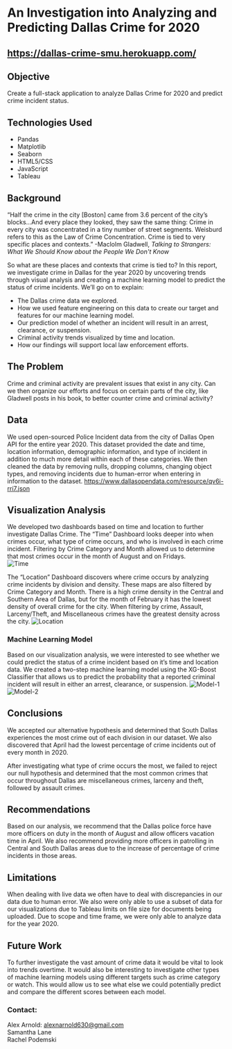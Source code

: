 # An Investigation into Analyzing and Predicting Dallas Crime for 2020

## https://dallas-crime-smu.herokuapp.com/

## Objective
Create a full-stack application to analyze Dallas Crime for 2020 and predict crime incident status.

## Technologies Used
- Pandas
- Matplotlib
- Seaborn
- HTML5/CSS
- JavaScript
- Tableau

## Background
“Half the crime in the city [Boston] came from 3.6 percent of the city’s blocks…And every place they looked, they saw the same thing: Crime in every city was concentrated in a tiny number of street segments. Weisburd refers to this as  the Law of Crime Concentration.  Crime is tied to very specific places and contexts.” -Maclolm Gladwell, _Talking to Strangers: What We Should Know about the People We Don't Know_

So what are these places and contexts that crime is tied to?  In this report, we investigate crime in Dallas for the year 2020 by uncovering trends through visual analysis and creating a machine learning model to predict the status of crime incidents.  We’ll go on to explain:
- The Dallas crime data we explored.
- How we used feature engineering on this data to create our target and features for our machine learning model.
- Our prediction model of whether an incident will result in an arrest, clearance, or suspension.
- Criminal activity trends visualized by time and location.
- How our findings will support local law enforcement efforts.

## The Problem
Crime and criminal activity are prevalent issues that exist in any city. Can we then organize our efforts and focus on certain parts of the city, like Gladwell posts in his book, to better counter crime and criminal activity?

## Data
We used open-sourced Police Incident data from the city of Dallas Open API for the entire year 2020.  This dataset provided the date and time, location information, demographic information, and type of incident in addition to much more detail within each of these categories.  We then cleaned the data by removing nulls, dropping columns, changing object types, and removing incidents due to human-error when entering in information to the dataset.
https://www.dallasopendata.com/resource/qv6i-rri7.json

## Visualization Analysis
We developed two dashboards based on time and location to further investigate Dallas Crime.  The “Time” Dashboard looks deeper into when crimes occur, what type of crime occurs, and who is involved in each crime incident.  Filtering by Crime Category and Month allowed us to determine that most crimes occur in the month of August and on Fridays.  
![Time](static/images/time_dashboard.png)

The “Location” Dashboard discovers where crime occurs by analyzing crime incidents by division and density. These maps are also filtered by Crime Category and Month.  There is a high crime density in the Central and Southern Area of Dallas, but for the month of February it has the lowest density of overall crime for the city. When filtering by crime, Assault, Larceny/Theft, and Miscellaneous crimes have the greatest density across the city.
![Location](Crime/static/images/location_dashboard.png)

### Machine Learning Model
Based on our visualization analysis, we were interested to see whether we could predict the status of a crime incident based on it’s time and location data.  We created a two-step machine learning model using the XG-Boost Classifier that allows us to predict the probability that a reported criminal incident will result in either an arrest, clearance, or suspension.
![Model-1](static/images/model_1.png)
![Model-2](static/images/model_2.png)

## Conclusions
We accepted our alternative hypothesis and determined that South Dallas experiences the most crime out of each division in our dataset. We also discovered that April had the lowest percentage of crime incidents out of every month in 2020. 

After investigating what type of crime occurs the most, we failed to reject our null hypothesis and determined that the most common crimes that occur throughout Dallas are miscellaneous crimes, larceny and theft, followed by assault crimes. 

## Recommendations
Based on our analysis, we recommend that the Dallas police force have more officers on duty in the month of August and allow officers vacation time in April. We also recommend providing more officers in patrolling in Central and South Dallas areas due to the increase of percentage of crime incidents in those areas. 

## Limitations
When dealing with live data we often have to deal with discrepancies in our data due to human error.   We also were only able to use a subset of data for our visualizations due to Tableau limits on file size for documents being uploaded.  Due to scope and time frame, we were only able to analyze data for the year 2020.

## Future Work
To further investigate the vast amount of crime data it would be vital to look into trends overtime. It would also be interesting to investigate other types of machine learning models using different targets such as crime category or watch. This would allow us to see what else we could potentially predict and compare the different scores between each model.

### Contact:
Alex Arnold: alexnarnold630@gmail.com <br>
Samantha Lane <br>
Rachel Podemski
